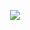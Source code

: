 

<p align="center">
<!-- <img alt="..." src="https://user-images.githubusercontent.com/48057918/202836555-ad0093e2-523a-4742-b280-f48f59518906.gif" style="width:40vw;" /> -->
  <a href="버튼을 눌렀을 때 이동할 링크" target="_blank"><img src="https://img.shields.io/badge?style=for-the-badge&logo=googlecloud&logoColor=000000"/></a>
</p>
